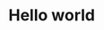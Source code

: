 <html>
  <head><title></title>
  </head>
  <body>
    <h1>
      Hello world
    </h1>
  </body>
  </html>

